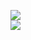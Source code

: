 [![](https://img.shields.io/badge/Made%20With-Github%20Spray-lightgrey.svg?style=for-the-badge&logo=github)](https://github.com/Annihil/github-spray#17767)  
[![](https://i.imgur.com/2DrTn0Z.gif)](https://github.com/Annihil/github-spray)